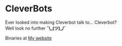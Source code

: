 # CleverBots
Ever looked into making Cleverbot talk to... Cleverbot?  
Well look no further **¯\\\_(ツ)_/¯**  

Binaries at [My website](https://krake.one/software#cleverbots)
